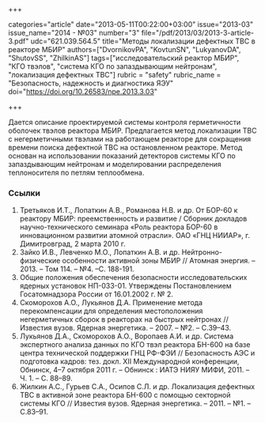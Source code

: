 +++

categories="article"
date="2013-05-11T00:22:00+03:00"
issue="2013-03"
issue_name="2014 - №03"
number="3"
file="/pdf/2013/03/2013-3-article-3.pdf"
udc="621.039.564.5"
title="Методы локализации дефектных ТВС в реакторе МБИР"
authors=["DvornikovPA", "KovtunSN", "LukyanovDA", "ShutovSS", "ZhilkinAS"]
tags=["исследовательский реактор МБИР", "КГО твэлов", "система КГО по запаздывающим нейтронам", "локализация дефектных ТВС"]
rubric = "safety"
rubric_name = "Безопасность, надежность и диагностика ЯЭУ"
doi="https://doi.org/10.26583/npe.2013.3.03"

+++

Дается описание проектируемой системы контроля герметичности оболочек твэлов реактора МБИР. Предлагается метод локализации ТВС с негерметичными твэлами на работающем реакторе для сокращения времени поиска дефектной ТВС на остановленном реакторе. Метод основан на использовании показаний детекторов системы КГО по запаздывающим нейтронам и моделировании распределения теплоносителя по петлям теплообмена.

### Ссылки

1. Третьяков И.Т., Лопаткин А.В., Романова Н.В. и др. От БОР-60 к реактору МБИР: преемственность и развитие / Сборник докладов научно-технического семинара «Роль реактора БОР-60 в инновационном развитии атомной отрасли». ОАО «ГНЦ НИИАР», г. Димитровград, 2 марта 2010 г.
2. Зайко И.В., Левченко М.О., Лопаткин А.В. и др. Нейтронно-физические особенности активной зоны МБИР // Атомная энергия. – 2013. – Том 114. – №4. –С. 188-191.
3. Общие положения обеспечения безопасности исследовательских ядерных установок НП-033-01. Утверждены Постановлением Госатомнадзора России от 16.01.2002 г. № 2.
4. Скоморохов А.О., Лукьянов Д.А. Применение метода перекомпенсации для определения местоположения негерметичных сборок в реакторах на быстрых нейтронах // Известия вузов. Ядерная энергетика. – 2007. – №2. – С.39–43.
5. Лукьянов Д.А., Скоморохов А.О., Воропаев А.И. и др. Система экспертного анализа данных по КГО твэл реактора БН-600 на базе центра технической поддержки ГНЦ РФ-ФЭИ // Безопасность АЭС и подготовка кадров: тез. докл. XII Международной конференции, Обнинск, 4–7 октября 2011 г. – Обнинск : ИАТЭ НИЯУ МИФИ, 2011. – Ч. 1. – С. 88–89.
6. Жилкин А.С., Гурьев С.А., Осипов С.Л. и др. Локализация дефектных ТВС в активной зоне реактора БН-600 с помощью секторной системы КГО // Известия вузов. Ядерная энергетика. – 2011. – №1. – С.83–91.
